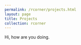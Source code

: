 ```yaml
---
permalink: /rcorner/projects.html
layout: page
title: Projects
collection: rcorner
---
```


Hi, how are you doing. 